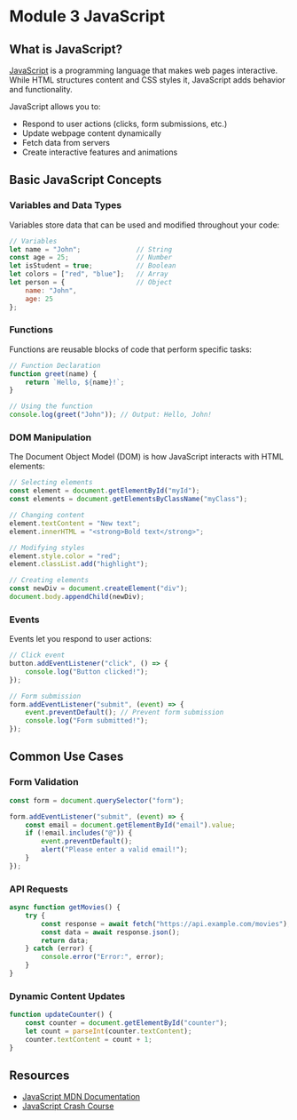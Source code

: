 # Module 3 JavaScript

## What is JavaScript?

[JavaScript](https://developer.mozilla.org/en-US/docs/Web/JavaScript) is a programming language that makes web pages interactive. While HTML structures content and CSS styles it, JavaScript adds behavior and functionality.

JavaScript allows you to:
- Respond to user actions (clicks, form submissions, etc.)
- Update webpage content dynamically
- Fetch data from servers
- Create interactive features and animations

## Basic JavaScript Concepts

### Variables and Data Types
Variables store data that can be used and modified throughout your code:

```javascript
// Variables
let name = "John";              // String
const age = 25;                 // Number
let isStudent = true;           // Boolean
let colors = ["red", "blue"];   // Array
let person = {                  // Object
    name: "John",
    age: 25
};
```

### Functions
Functions are reusable blocks of code that perform specific tasks:

```javascript
// Function Declaration
function greet(name) {
    return `Hello, ${name}!`;
}

// Using the function
console.log(greet("John")); // Output: Hello, John!
```

### DOM Manipulation
The Document Object Model (DOM) is how JavaScript interacts with HTML elements:

```javascript
// Selecting elements
const element = document.getElementById("myId");
const elements = document.getElementsByClassName("myClass");

// Changing content
element.textContent = "New text";
element.innerHTML = "<strong>Bold text</strong>";

// Modifying styles
element.style.color = "red";
element.classList.add("highlight");

// Creating elements
const newDiv = document.createElement("div");
document.body.appendChild(newDiv);
```

### Events
Events let you respond to user actions:

```javascript
// Click event
button.addEventListener("click", () => {
    console.log("Button clicked!");
});

// Form submission
form.addEventListener("submit", (event) => {
    event.preventDefault(); // Prevent form submission
    console.log("Form submitted!");
});
```

## Common Use Cases

### Form Validation
```javascript
const form = document.querySelector("form");

form.addEventListener("submit", (event) => {
    const email = document.getElementById("email").value;
    if (!email.includes("@")) {
        event.preventDefault();
        alert("Please enter a valid email!");
    }
});
```

### API Requests
```javascript
async function getMovies() {
    try {
        const response = await fetch("https://api.example.com/movies");
        const data = await response.json();
        return data;
    } catch (error) {
        console.error("Error:", error);
    }
}
```

### Dynamic Content Updates
```javascript
function updateCounter() {
    const counter = document.getElementById("counter");
    let count = parseInt(counter.textContent);
    counter.textContent = count + 1;
}
```

## Resources

- [JavaScript MDN Documentation](https://developer.mozilla.org/en-US/docs/Web/JavaScript)
- [JavaScript Crash Course](https://www.youtube.com/watch?v=hdI2bqOjy3c)